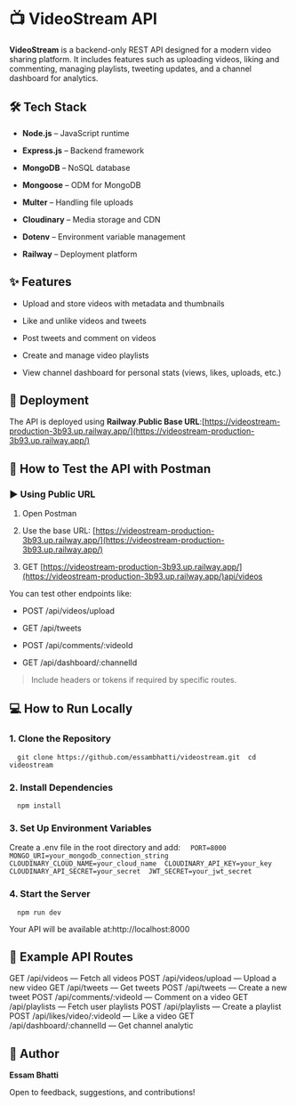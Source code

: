 📺 VideoStream API
==================

**VideoStream** is a backend-only REST API designed for a modern video sharing platform. It includes features such as uploading videos, liking and commenting, managing playlists, tweeting updates, and a channel dashboard for analytics.

🛠️ Tech Stack
--------------

*   **Node.js** – JavaScript runtime
    
*   **Express.js** – Backend framework
    
*   **MongoDB** – NoSQL database
    
*   **Mongoose** – ODM for MongoDB
    
*   **Multer** – Handling file uploads
    
*   **Cloudinary** – Media storage and CDN
    
*   **Dotenv** – Environment variable management
    
*   **Railway** – Deployment platform
    

✨ Features
----------

*   Upload and store videos with metadata and thumbnails
    
*   Like and unlike videos and tweets
    
*   Post tweets and comment on videos
    
*   Create and manage video playlists
    
*   View channel dashboard for personal stats (views, likes, uploads, etc.)
    

🚀 Deployment
-------------

The API is deployed using **Railway**.**Public Base URL**:[https://videostream-production-3b93.up.railway.app/](https://videostream-production-3b93.up.railway.app/)

📮 How to Test the API with Postman
-----------------------------------

### ▶️ Using Public URL

1.  Open Postman
    
2.  Use the base URL: [https://videostream-production-3b93.up.railway.app/](https://videostream-production-3b93.up.railway.app/)
    
3.  GET [https://videostream-production-3b93.up.railway.app/](https://videostream-production-3b93.up.railway.app/)api/videos
    

You can test other endpoints like:

*   POST /api/videos/upload
    
*   GET /api/tweets
    
*   POST /api/comments/:videoId
    
*   GET /api/dashboard/:channelId
    

> Include headers or tokens if required by specific routes.

💻 How to Run Locally
---------------------

### 1\. Clone the Repository

`   git clone https://github.com/essambhatti/videostream.git  cd videostream   `

### 2\. Install Dependencies

`   npm install   `

### 3\. Set Up Environment Variables

Create a .env file in the root directory and add:
`   PORT=8000  MONGO_URI=your_mongodb_connection_string  CLOUDINARY_CLOUD_NAME=your_cloud_name  CLOUDINARY_API_KEY=your_key  CLOUDINARY_API_SECRET=your_secret  JWT_SECRET=your_jwt_secret   `

### 4\. Start the Server

`   npm run dev   `

Your API will be available at:http://localhost:8000

📂 Example API Routes
---------------------

GET /api/videos — Fetch all videos
POST /api/videos/upload — Upload a new video
GET /api/tweets — Get tweets
POST /api/tweets — Create a new tweet
POST /api/comments/:videoId — Comment on a video
GET /api/playlists — Fetch user playlists
POST /api/playlists — Create a playlist
POST /api/likes/video/:videoId — Like a video
GET /api/dashboard/:channelId — Get channel analytic

🙋 Author
---------

**Essam Bhatti**

Open to feedback, suggestions, and contributions!
